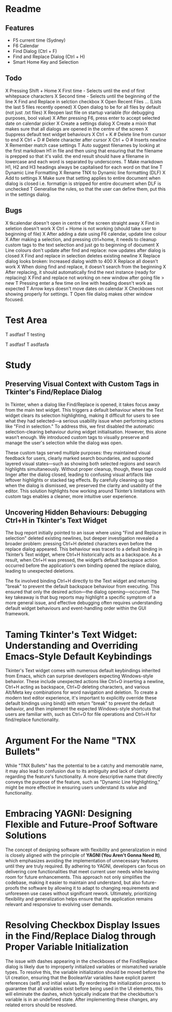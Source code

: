 # Readme

## Features 
- F5 current time (Sydney)
- F6 Calendar
- Find Dialog (Ctrl + F)
- Find and Replace Dialog (Ctrl + H)
- Smart Home Key and Selection

## Todo
X Pressing Shift + Home
	X First time - Selects until the end of first whitepsace characters
	X Second time - Selects until the beginning of the line
X Find and Replace in selction checkbox
X Open Recent Files ... (Lists the last 5 files recently opened)
X Open dialog to be for all files by default (not just .txt files)
X Reopen last file on startup variable (for debugging purposes, bool value)
X After pressing F6, press enter to accept selected date on calendar picker
X Create a settings dialog
X Create a mixin that makes sure that all dialogs are opened in the centre of the screen
X Suppress default text widget behaviours
	X Ctrl + K  # Delete line from cursor to end
	X Ctrl + D  # Delete character after cursor
	X Ctrl + O  # Inserts newline
X Remember match case settings
T Auto suggest filenames by looking at the first markdown H1 in file and then using that ensuring that the filename is prepped so that it's valid. the end result should have a filename in lowercase and each word is separated by underscores. 
T Make markdown H1, H2 and H3 headings always be capitalised for each word on that line
T Dynamic Line Formatting
	X Rename TNX to Dynamic line formatting (DLF)
	X Add to settings
	X Make sure that setting applies to entire document when dialog is closed i.e. formatign is stripped for entire document when DLF is unchecked
	T Generalise the rules, so that the user can define them, put this in the settings dialog.


## Bugs
X tkcalendar doesn't open in centre of the screen straight away
X Find in seletion doesn't work
X Ctrl + Home is not working (should take user to beginning of file)
X After adding a date using F6 calendar, update line colour
X After making a selection, and pressing ctrl+home, it needs to cleanup custom tags to the text selection and just go to beginning of document
X Line colours don't update after find and replace: now updates after dialog is closed
X Find and replace in selection deletes existing newline
X Replace dialog looks broken: Increased dialog width to 400
X Replace all doesn't work
X When doing find and replace, it doesn't search from the beginning
X After replacing, it should automatically find the next instance (ready for replacing)
X Find and replace not working on new window after going file > new
T Pressing enter a few time on line with heading doesn't work as expected
T Arrow keys doesn't move dates on calendar
X Checkboxes not showing properly for settings. 
T Open file dialog makes other window focused.

# Test Area

T asdfasf 
	T testing
	
T asdfasf
T asdfasfa


# Study

## Preserving Visual Context with Custom Tags in Tkinter's Find/Replace Dialog

In Tkinter, when a dialog like Find/Replace is opened, it takes focus away from the main text widget. This triggers a default behaviour where the Text widget clears its selection highlighting, making it difficult for users to see what they had selected—a serious usability issue when performing actions like "Find in selection." To address this, we first disabled the automatic selection-clearing behaviour during widget initialisation. However, this alone wasn’t enough. We introduced custom tags to visually preserve and manage the user's selection while the dialog was open.

These custom tags served multiple purposes: they maintained visual feedback for users, clearly marked search boundaries, and supported layered visual states—such as showing both selected regions and search highlights simultaneously. Without proper cleanup, though, these tags could linger after the dialog closed, leading to confusing visual artifacts like leftover highlights or stacked tag effects. By carefully cleaning up tags when the dialog is dismissed, we preserved the clarity and usability of the editor. This solution highlights how working around Tkinter’s limitations with custom tags enables a cleaner, more intuitive user experience.

## Uncovering Hidden Behaviours: Debugging Ctrl+H in Tkinter's Text Widget

The bug report initially pointed to an issue where using "Find and Replace in selection" deleted existing newlines, but deeper investigation revealed a broader problem: pressing Ctrl+H deleted characters even before the replace dialog appeared. This behaviour was traced to a default binding in Tkinter’s Text widget, where Ctrl+H historically acts as a backspace. As a result, when Ctrl+H was pressed, the widget’s default backspace action occurred before the application's own binding opened the replace dialog, leading to unexpected deletions.

The fix involved binding Ctrl+H directly to the Text widget and returning "break" to prevent the default backspace behaviour from executing. This ensured that only the desired action—the dialog opening—occurred. The key takeaway is that bug reports may highlight a specific symptom of a more general issue, and effective debugging often requires understanding default widget behaviours and event-handling order within the GUI framework.

# Taming Tkinter's Text Widget: Understanding and Overriding Emacs-Style Default Keybindings

Tkinter's Text widget comes with numerous default keybindings inherited from Emacs, which can surprise developers expecting Windows-style behavior. These include unexpected actions like Ctrl+O inserting a newline, Ctrl+H acting as backspace, Ctrl+D deleting characters, and various Alt/Meta key combinations for word navigation and deletion. To create a modern text editor experience, it's important to explicitly override these default bindings using bind() with return "break" to prevent the default behavior, and then implement the expected Windows-style shortcuts that users are familiar with, such as Ctrl+O for file operations and Ctrl+H for find/replace functionality.

# Argument For the Name "TNX Bullets"

While "TNX Bullets" has the potential to be a catchy and memorable name, it may also lead to confusion due to its ambiguity and lack of clarity regarding the feature's functionality. A more descriptive name that directly conveys the purpose of the feature, such as "Dynamic Line Highlighting," might be more effective in ensuring users understand its value and functionality.

# Embracing YAGNI: Designing Flexible and Future-Proof Software Solutions

The concept of designing software with flexibility and generalization in mind is closely aligned with the principle of **YAGNI (You Aren't Gonna Need It)**, which emphasizes avoiding the implementation of unnecessary features until they are truly required. By adhering to YAGNI, developers can focus on delivering core functionalities that meet current user needs while leaving room for future enhancements. This approach not only simplifies the codebase, making it easier to maintain and understand, but also future-proofs the software by allowing it to adapt to changing requirements and unforeseen use cases without significant rework. Ultimately, prioritizing flexibility and generalization helps ensure that the application remains relevant and responsive to evolving user demands.

# Resolving Checkbox Display Issues in the Find/Replace Dialog through Proper Variable Initialization

The issue with dashes appearing in the checkboxes of the Find/Replace dialog is likely due to improperly initialized variables or mismatched variable types. To resolve this, the variable initialization should be moved before the UI creation, ensuring that the BooleanVar variables have explicit parent references (self) and initial values. By reordering the initialization process to guarantee that all variables exist before being used in the UI elements, this will eliminate the dashes, which typically indicate that the checkbutton's variable is in an undefined state. After implementing these changes, any related errors should be resolved.
